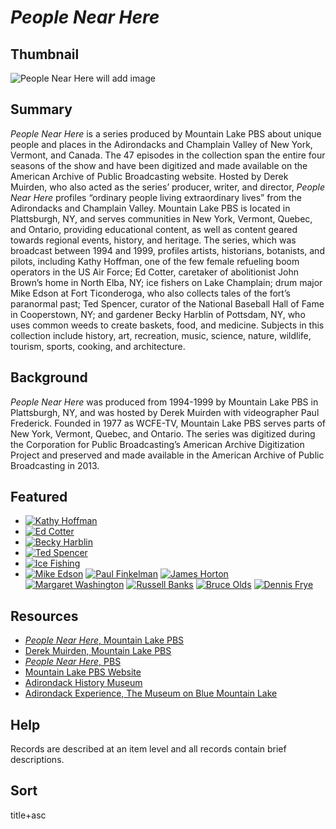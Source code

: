 # <em>People Near Here</em>

## Thumbnail

![<em>People Near Here</em>](https://s3.amazonaws.com/americanarchive.org/special-collections/WSRE_1000.jpg "People Near Here") will add image

## Summary

<em>People Near Here</em> is a series produced by Mountain Lake PBS about unique people and places in the Adirondacks and Champlain Valley of New York, Vermont, and Canada. The 47 episodes in the collection span the entire four seasons of the show and have been digitized and made available on the American Archive of Public Broadcasting website. Hosted by Derek Muirden, who also acted as the series’ producer, writer, and director, <em>People Near Here</em> profiles “ordinary people living extraordinary lives” from the Adirondacks and Champlain Valley. Mountain Lake PBS is located in Plattsburgh, NY, and serves communities in New York, Vermont, Quebec, and Ontario, providing educational content, as well as content geared towards regional events, history, and heritage. The series, which was broadcast between 1994 and 1999, profiles artists, historians, botanists, and pilots, including Kathy Hoffman, one of the few female refueling boom operators in the US Air Force; Ed Cotter, caretaker of abolitionist John Brown’s home in North Elba, NY; ice fishers on Lake Champlain; drum major Mike Edson at Fort Ticonderoga, who also collects tales of the fort’s paranormal past; Ted Spencer, curator of the National Baseball Hall of Fame in Cooperstown, NY; and gardener Becky Harblin of Pottsdam, NY, who uses common weeds to create baskets, food, and medicine. Subjects in this collection include history, art, recreation, music, science, nature, wildlife, tourism, sports, cooking, and architecture.

## Background

<em>People Near Here</em> was produced from 1994-1999 by Mountain Lake PBS in Plattsburgh, NY, and was hosted by Derek Muirden with videographer Paul Frederick. Founded in 1977 as WCFE-TV, Mountain Lake PBS serves parts of New York, Vermont, Quebec, and Ontario. The series was digitized during the Corporation for Public Broadcasting’s American Archive Digitization Project and preserved and made available in the American Archive of Public Broadcasting in 2013.

## Featured

- [![Kathy Hoffman](https://s3.amazonaws.com/americanarchive.org/special-collections/cpb-aacip_113-71ngfc2b.jpg)](/catalog/cpb-aacip_113-71ngfc2b)
- [![Ed Cotter](https://s3.amazonaws.com/americanarchive.org/special-collections/cpb-aacip_113-8605qt60.jpg)](/catalog/cpb-aacip_113-8605qt60)
- [![Becky Harblin](https://s3.amazonaws.com/americanarchive.org/special-collections/cpb-aacip_113-22v41vht.jpg)](/catalog/cpb-aacip_113-22v41vht)
- [![Ted Spencer](https://s3.amazonaws.com/americanarchive.org/special-collections/cpb-aacip_113-79h44w80.jpg)](/catalog/cpb-aacip_113-79h44w80)
- [![Ice Fishing](https://s3.amazonaws.com/americanarchive.org/special-collections/cpb-aacip_113-52j6qdvq.jpg)](/catalog/cpb-aacip_113-52j6qdvq)
- [![Mike Edson](https://s3.amazonaws.com/americanarchive.org/special-collections/cpb-aacip_113-19f4qwxm.jpg)](/catalog/cpb-aacip_113-19f4qwxm)
[![Paul Finkelman](https://s3.amazonaws.com/americanarchive.org/special-collections/cpb-aacip_15-mg7fq9r73r.jpg)](/catalog/cpb-aacip_15-mg7fq9r73r)
[![James Horton](https://s3.amazonaws.com/americanarchive.org/special-collections/cpb-aacip_15-cz3222s68b.jpg)](/catalog/cpb-aacip_15-cz3222s68b)
[![Margaret Washington](https://s3.amazonaws.com/americanarchive.org/special-collections/cpb-aacip_15-fx73t9f80s.jpg)](/catalog/cpb-aacip_15-fx73t9f80s)
[![Russell Banks](https://s3.amazonaws.com/americanarchive.org/special-collections/cpb-aacip_15-kp7tm7311v.jpg)](/catalog/cpb-aacip_15-kp7tm7311v)
[![Bruce Olds](https://s3.amazonaws.com/americanarchive.org/special-collections/cpb-aacip_15-v69862cj42.jpg)](/catalog/cpb-aacip_15-v69862cj42)
[![Dennis Frye](https://s3.amazonaws.com/americanarchive.org/special-collections/cpb-aacip_15-3n20c4tg2m.jpg)](/catalog/cpb-aacip_15-3n20c4tg2m)


## Resources

- [<em>People Near Here</em>, Mountain Lake PBS](https://mountainlake.org/category/watch/people-near-here/)
- [Derek Muirden, Mountain Lake PBS](https://mountainlake.org/tag/derek-muirden/)
- [<em>People Near Here</em>, PBS](https://www.pbs.org/show/people-near-here/)
- [Mountain Lake PBS Website](https://mountainlake.org/)
- [Adirondack History Museum](http://www.adkhistorycenter.org/)
- [Adirondack Experience, The Museum on Blue Mountain Lake](https://www.theadkx.org/)

## Help

Records are described at an item level and all records contain brief descriptions.

## Sort

title+asc

